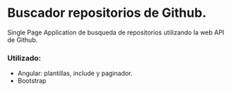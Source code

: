 # Buscador repositorios de Github.
Single Page Application de busqueda de repositorios utilizando la web API de Github.
### Utilizado:
- Angular: plantillas, include y paginador.
- Bootstrap

